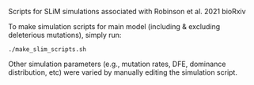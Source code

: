 Scripts for SLiM simulations associated with Robinson et al. 2021 bioRxiv

To make simulation scripts for main model (including & excluding deleterious mutations), simply run:  
```
./make_slim_scripts.sh
```

Other simulation parameters (e.g., mutation rates, DFE, dominance distribution, etc) were varied by manually editing the simulation script. 

